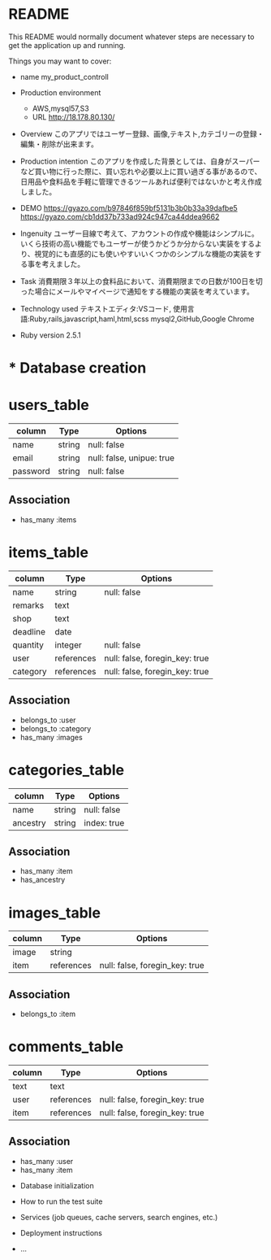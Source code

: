 # README

This README would normally document whatever steps are necessary to get the
application up and running.

Things you may want to cover:

* name
  my_product_controll

* Production environment
  - AWS,mysql57,S3
  - URL http://18.178.80.130/

* Overview
  このアプリではユーザー登録、画像,テキスト,カテゴリーの登録・編集・削除が出来ます。

* Production intention
  このアプリを作成した背景としては、自身がスーパーなど買い物に行った際に、買い忘れや必要以上に買い過ぎる事があるので、日用品や食料品を手軽に管理できるツールあれば便利ではないかと考え作成しました。

* DEMO
  https://gyazo.com/b97846f859bf5131b3b0b33a39dafbe5
  https://gyazo.com/cb1dd37b733ad924c947ca44ddea9662

* Ingenuity
  ユーザー目線で考えて、アカウントの作成や機能はシンプルに。
  いくら技術の高い機能でもユーザーが使うかどうか分からない実装をするより、視覚的にも直感的にも使いやすいいくつかのシンプルな機能の実装をする事を考えました。

* Task
  消費期限３年以上の食料品において、消費期限までの日数が100日を切った場合にメールやマイページで通知をする機能の実装を考えています。

* Technology used
  テキストエディタ:VSコード, 使用言語:Ruby,rails,javascript,haml,html,scss
  mysql2,GitHub,Google Chrome

* Ruby version
  2.5.1

# * Database creation

# users_table

| column   | Type   | Options                   |
| -------- | ------ | ------------------------- |
| name     | string | null: false               |
| email    | string | null: false, unipue: true |
| password | string | null: false               |

## Association

- has_many :items

# items_table
|column|Type|Options|
|------|----|-------|
|name       |string| null: false               |
|remarks    |text|
|shop       |text|
|deadline   |date|
|quantity   |integer| null: false              |
|user       |references|null: false, foregin_key: true|
|category   |references|null: false, foregin_key: true|


## Association

- belongs_to :user
- belongs_to :category
- has_many :images

# categories_table

| column   | Type   | Options     |
| -------- | ------ | ----------- |
| name     | string | null: false |
| ancestry | string | index: true |

## Association
- has_many :item
- has_ancestry

# images_table

| column | Type       | Options                        |
| ------ | ---------- | ------------------------------ |
| image  | string     |
| item   | references | null: false, foregin_key: true |

## Association
- belongs_to :item

# comments_table

| column | Type       | Options                        |
| ------ | ---------- | ------------------------------ |
| text   | text       |
| user   | references | null: false, foregin_key: true |
| item   | references | null: false, foregin_key: true |

## Association

- has_many :user
- has_many :item

* Database initialization

* How to run the test suite

* Services (job queues, cache servers, search engines, etc.)

* Deployment instructions

* ...
